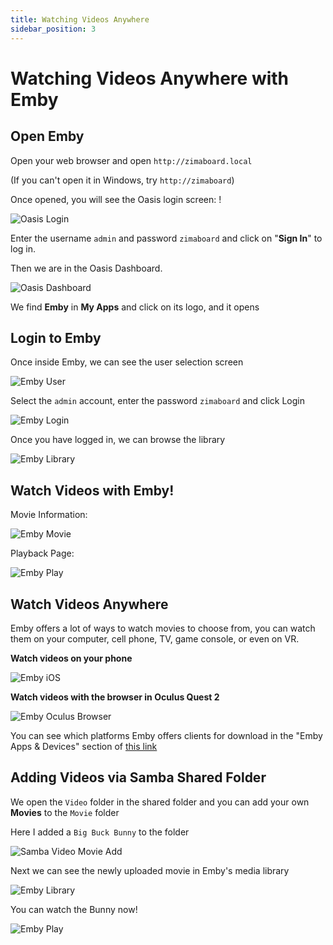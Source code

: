 ```yaml
---
title: Watching Videos Anywhere
sidebar_position: 3
---
```


# Watching Videos Anywhere with Emby

## Open Emby

Open your web browser and open `http://zimaboard.local`

(If you can't open it in Windows, try `http://zimaboard`)

Once opened, you will see the Oasis login screen: !

![Oasis Login](./images/oasis-login.jpeg)

Enter the username `admin` and password `zimaboard` and click on "**Sign In**" to log in.

Then we are in the Oasis Dashboard.

![Oasis Dashboard](./images/oasis-dashboard.jpeg)

We find **Emby** in **My Apps** and click on its logo, and it opens


## Login to Emby

Once inside Emby, we can see the user selection screen

![Emby User](./images/emby-user.jpeg)


Select the `admin` account, enter the password `zimaboard` and click Login

![Emby Login](./images/emby-login.jpeg)


Once you have logged in, we can browse the library

![Emby Library](./images/emby-library.jpeg)


## Watch Videos with Emby!

Movie Information:

![Emby Movie](./images/emby-movie.jpeg)

Playback Page:

![Emby Play](./images/emby-play.jpeg)

## Watch Videos Anywhere

Emby offers a lot of ways to watch movies to choose from, you can watch them on your computer, cell phone, TV, game console, or even on VR.

**Watch videos on your phone**

![Emby iOS](./images/emby-android.jpg)

**Watch videos with the browser in Oculus Quest 2**

![Emby Oculus Browser](./images/emby-oculus-browser.jpeg)

You can see which platforms Emby offers clients for download in the "Emby Apps & Devices" section of [this link](https://emby.media/download.html)


## Adding Videos via Samba Shared Folder

We open the `Video` folder in the shared folder and you can add your own **Movies** to the `Movie` folder

Here I added a `Big Buck Bunny` to the folder

![Samba Video Movie Add](./images/samba-video-movies.png)

Next we can see the newly uploaded movie in Emby's media library

![Emby Library](./images/emby-library.jpeg)

You can watch the Bunny now!

![Emby Play](./images/emby-play.jpeg)